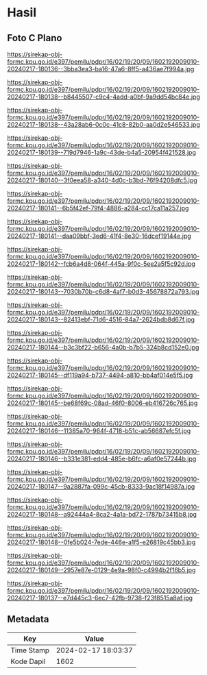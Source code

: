 # Hasil

## Foto C Plano

https://sirekap-obj-formc.kpu.go.id/e397/pemilu/pdpr/16/02/19/20/09/1602192009010-20240217-180136--3bba3ea3-ba16-47a6-8ff5-a436ae7f994a.jpg

https://sirekap-obj-formc.kpu.go.id/e397/pemilu/pdpr/16/02/19/20/09/1602192009010-20240217-180138--b8445507-c9c4-4add-a0bf-9a9dd54bc84e.jpg

https://sirekap-obj-formc.kpu.go.id/e397/pemilu/pdpr/16/02/19/20/09/1602192009010-20240217-180138--43a28ab6-0c0c-41c8-82b0-aa0d2e546533.jpg

https://sirekap-obj-formc.kpu.go.id/e397/pemilu/pdpr/16/02/19/20/09/1602192009010-20240217-180139--719d7946-1a9c-43de-b4a5-20954f421528.jpg

https://sirekap-obj-formc.kpu.go.id/e397/pemilu/pdpr/16/02/19/20/09/1602192009010-20240217-180140--3f0eea58-a340-4d0c-b3bd-76f94208dfc5.jpg

https://sirekap-obj-formc.kpu.go.id/e397/pemilu/pdpr/16/02/19/20/09/1602192009010-20240217-180141--6b5f42ef-79f4-4886-a284-cc17ca11a257.jpg

https://sirekap-obj-formc.kpu.go.id/e397/pemilu/pdpr/16/02/19/20/09/1602192009010-20240217-180141--daa09bbf-3ed6-41f4-8e30-16dcef19144e.jpg

https://sirekap-obj-formc.kpu.go.id/e397/pemilu/pdpr/16/02/19/20/09/1602192009010-20240217-180142--fcb6a4d8-064f-445a-9f0c-5ee2a5f5c92d.jpg

https://sirekap-obj-formc.kpu.go.id/e397/pemilu/pdpr/16/02/19/20/09/1602192009010-20240217-180143--7030b70b-c6d8-4af7-b0d3-45678872a793.jpg

https://sirekap-obj-formc.kpu.go.id/e397/pemilu/pdpr/16/02/19/20/09/1602192009010-20240217-180143--82413ebf-71d6-4516-84a7-2624bdb8d67f.jpg

https://sirekap-obj-formc.kpu.go.id/e397/pemilu/pdpr/16/02/19/20/09/1602192009010-20240217-180144--b3c3bf22-b656-4a0b-b7b5-324b8cd152e0.jpg

https://sirekap-obj-formc.kpu.go.id/e397/pemilu/pdpr/16/02/19/20/09/1602192009010-20240217-180145--df119a94-b737-4494-a810-bb4af014e5f5.jpg

https://sirekap-obj-formc.kpu.go.id/e397/pemilu/pdpr/16/02/19/20/09/1602192009010-20240217-180145--be68f69c-08ad-46f0-8006-eb416726c765.jpg

https://sirekap-obj-formc.kpu.go.id/e397/pemilu/pdpr/16/02/19/20/09/1602192009010-20240217-180146--11385a70-964f-4718-b51c-ab56687efc5f.jpg

https://sirekap-obj-formc.kpu.go.id/e397/pemilu/pdpr/16/02/19/20/09/1602192009010-20240217-180146--b331e381-edd4-485e-b6fc-a6af0e57244b.jpg

https://sirekap-obj-formc.kpu.go.id/e397/pemilu/pdpr/16/02/19/20/09/1602192009010-20240217-180147--9a2887fa-099c-45cb-8333-9ac18f14987a.jpg

https://sirekap-obj-formc.kpu.go.id/e397/pemilu/pdpr/16/02/19/20/09/1602192009010-20240217-180148--a92444a4-8ca2-4a1a-bd72-1787b73415b8.jpg

https://sirekap-obj-formc.kpu.go.id/e397/pemilu/pdpr/16/02/19/20/09/1602192009010-20240217-180148--0fe5b024-7ede-446e-a1f5-e26819c45bb3.jpg

https://sirekap-obj-formc.kpu.go.id/e397/pemilu/pdpr/16/02/19/20/09/1602192009010-20240217-180149--2957e87e-0129-4e9a-98f0-c4994b2f16b5.jpg

https://sirekap-obj-formc.kpu.go.id/e397/pemilu/pdpr/16/02/19/20/09/1602192009010-20240217-180137--e7d445c3-6ec7-42fb-9738-f23f8515a8af.jpg


## Metadata

| Key        | Value               |
| ---------- | ------------------- |
| Time Stamp | 2024-02-17 18:03:37 |
| Kode Dapil | 1602                |



